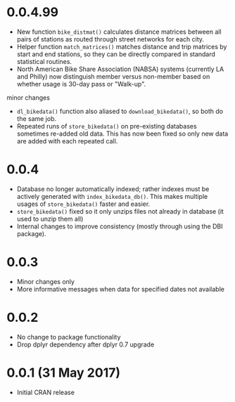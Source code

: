 0.0.4.99
===================
- New function `bike_distmat()` calculates distance matrices between all pairs
  of stations as routed through street networks for each city.
- Helper function `match_matrices()` matches distance and trip matrices by start
  and end stations, so they can be directly compared in standard statistical
  routines.
- North American Bike Share Association (NABSA) systems (currently LA and
  Philly) now distinguish member versus non-member based on whether usage is
  30-day pass or "Walk-up".

minor changes
- `dl_bikedata()` function also aliased to `download_bikedata()`, so both do the
  same job.
- Repeated runs of `store_bikedata()` on pre-existing databases sometimes
  re-added old data. This has now been fixed so only new data are added with
  each repeated call.


0.0.4
===================
- Database no longer automatically indexed; rather indexes must be actively
  generated with `index_bikedata_db()`. This makes multiple usages of
  `store_bikedata()` faster and easier.
- `store_bikedata()` fixed so it only unzips files not already in database (it
  used to unzip them all)
- Internal changes to improve consistency (mostly through using the DBI
  package).


0.0.3
===================
- Minor changes only
- More informative messages when data for specified dates not available

0.0.2
===================
- No change to package functionality
- Drop dplyr dependency after dplyr 0.7 upgrade

0.0.1 (31 May 2017)
===================
- Initial CRAN release
